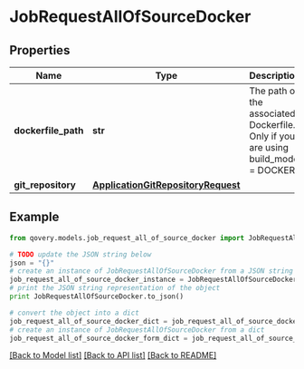 # JobRequestAllOfSourceDocker


## Properties
Name | Type | Description | Notes
------------ | ------------- | ------------- | -------------
**dockerfile_path** | **str** | The path of the associated Dockerfile. Only if you are using build_mode &#x3D; DOCKER | [optional] 
**git_repository** | [**ApplicationGitRepositoryRequest**](ApplicationGitRepositoryRequest.md) |  | [optional] 

## Example

```python
from qovery.models.job_request_all_of_source_docker import JobRequestAllOfSourceDocker

# TODO update the JSON string below
json = "{}"
# create an instance of JobRequestAllOfSourceDocker from a JSON string
job_request_all_of_source_docker_instance = JobRequestAllOfSourceDocker.from_json(json)
# print the JSON string representation of the object
print JobRequestAllOfSourceDocker.to_json()

# convert the object into a dict
job_request_all_of_source_docker_dict = job_request_all_of_source_docker_instance.to_dict()
# create an instance of JobRequestAllOfSourceDocker from a dict
job_request_all_of_source_docker_form_dict = job_request_all_of_source_docker.from_dict(job_request_all_of_source_docker_dict)
```
[[Back to Model list]](../README.md#documentation-for-models) [[Back to API list]](../README.md#documentation-for-api-endpoints) [[Back to README]](../README.md)


